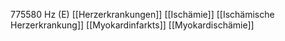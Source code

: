 775580 Hz (E)
[[Herzerkrankungen]]
[[Ischämie]]
[[Ischämische Herzerkrankung]]
[[Myokardinfarkts]]
[[Myokardischämie]]